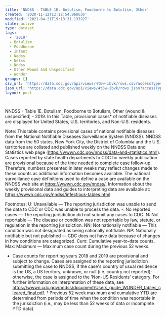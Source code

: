 ```yaml
---
title: 'NNDSS - TABLE 1E. Botulism, Foodborne to Botulism, Other'
created: '2020-11-12T12:12:54.868636'
modified: '2021-04-21T19:13:31.133927'
state: active
type: dataset
tags:
  - '2019'
  - Botulism
  - Foodborne
  - Infant
  - Nedss
  - Netss
  - Nndss
  - Other Wound And Unspecified
  - Wonder
groups: []
csv_url: 'https://data.cdc.gov/api/views/4t6w-ibvk/rows.csv?accessType=DOWNLOAD'
json_url: 'https://data.cdc.gov/api/views/4t6w-ibvk/rows.json?accessType=DOWNLOAD'
layout: post

---
```

NNDSS - Table 1E. Botulism, Foodborne to Botulism, Other (wound & unspecified) - 2019. In this Table, provisional cases* of notifiable diseases are displayed for United States, U.S. territories, and Non-U.S. residents. 

Note: 
This table contains provisional cases of national notifiable diseases from the National Notifiable Diseases Surveillance System (NNDSS). NNDSS data from the 50 states, New York City, the District of Columbia and the U.S. territories are collated and published weekly on the NNDSS Data and Statistics web page (https://wwwn.cdc.gov/nndss/data-and-statistics.html). Cases reported by state health departments to CDC for weekly publication are provisional because of the time needed to complete case follow-up. Therefore, numbers presented in later weeks may reflect changes made to these counts as additional information becomes available. The national surveillance case definitions used to define a case are available on the NNDSS web site at https://wwwn.cdc.gov/nndss/. Information about the weekly provisional data and guides to interpreting data are available at: https://wwwn.cdc.gov/nndss/infectious-tables.html 

Footnotes:
U: Unavailable — The reporting jurisdiction was unable to send the data to CDC or CDC was unable to process the data.
-: No reported cases — The reporting jurisdiction did not submit any cases to CDC.
N: Not reportable — The disease or condition was not reportable by law, statute, or regulation in the reporting jurisdiction.
NN: Not nationally notifiable — This condition was not designated as being nationally notifiable.
NP: Nationally notifiable but not published — CDC does not have data because of changes in how conditions are categorized.
Cum: Cumulative year-to-date counts.
Max: Maximum — Maximum case count during the previous 52 weeks.
* Case counts for reporting years 2018 and 2019 are provisional and subject to change. Cases are assigned to the reporting jurisdiction submitting the case to NNDSS, if the case's country of usual residence is the US, a US territory, unknown, or null (i.e. country not reported); otherwise, the case is assigned to the 'Non-US Residents' category. For further information on interpretation of these data, see https://wwwn.cdc.gov/nndss/document/Users_guide_WONDER_tables_cleared_final.pdf. 
† Previous 52 week maximum and cumulative YTD are determined from periods of time when the condition was reportable in the jurisdiction (i.e., may be less than 52 weeks of data or incomplete YTD data).
